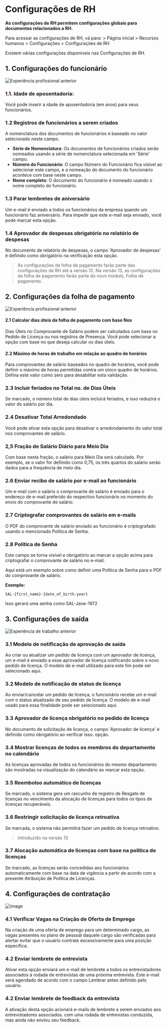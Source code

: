 # Configurações de RH



**As configurações de RH permitem configurações globais para documentos relacionados a RH.**

Para acessar as configurações de RH, vá para: > Página inicial > Recursos humanos > Configurações > Configurações de RH

Existem várias configurações disponíveis nas Configurações de RH.

## 1. Configurações do funcionário

![Experiência profissional anterior](/files/hr-settings1.png)

### 1.1. Idade de aposentadoria:

Você pode inserir a idade de aposentadoria (em anos) para seus funcionários.

### 1.2 Registros de funcionários a serem criados

A nomenclatura dos documentos de funcionários é baseado no valor selecionado neste campo.

* **Série de Nomenclatura**: Os documentos de funcionários criados serão nomeados usando a série de nomenclatura selecionada em 'Série' campo.
* **Número do Funcionário**: O campo Número do Funcionário fica visível ao selecionar este campo, e a nomeação do documento do funcionário acontece com base neste campo.
* **Nome completo**: O documento do funcionário é nomeado usando o nome completo do funcionário.

### 1.3 Parar lembretes de aniversário

Um e-mail é enviado a todos os funcionários da empresa quando um funcionário faz aniversário. Para impedir que este e-mail seja enviado, você pode marcar esta opção.

### 1.4 Aprovador de despesas obrigatório no relatório de despesas

No documento de relatório de despesas, o campo 'Aprovador de despesas' é definido como obrigatório na verificação esta opção.

> As configurações da folha de pagamento farão parte das configurações de RH até a versão 12. Na versão 13, as configurações da folha de pagamento farão parte do novo módulo, Folha de pagamento.

## 2. Configurações da folha de pagamento

![Experiência profissional anterior](/files/hr-settings2.png)

#### 2.1 Calcular dias úteis da folha de pagamento com base Nos

Dias Úteis no Comprovante de Salário podem ser calculados com base no Pedido de Licença ou nos registros de Presença. Você pode selecionar a opção com base no que deseja calcular os dias úteis.

#### 2.2 Máximo de horas de trabalho em relação ao quadro de horários

Para comprovantes de salário baseados no quadro de horários, você pode definir o máximo de horas permitidas contra um único quadro de horários. Defina este valor como zero para desabilitar esta validação.

### 2.3 Incluir feriados no Total no. de Dias Úteis

Se marcado, o número total de dias úteis incluirá feriados, e isso reduzirá o valor do salário por dia.

### 2.4 Desativar Total Arredondado

Você pode ativar esta opção para desativar o arredondamento do valor total nos comprovantes de salário.

### 2,5 Fração de Salário Diário para Meio Dia

Com base nesta fração, o salário para Meio Dia será calculado. Por exemplo, se o valor for definido como 0,75, os três quartos do salário serão dados para a frequência de meio dia.

### 2.6 Enviar recibo de salário por e-mail ao funcionário

Um e-mail com o salário o comprovante de salário é enviado para o endereço de e-mail preferido do respectivo funcionário no momento do envio do comprovante de salário.

### 2.7 Criptografar comprovantes de salário em e-mails

O PDF do comprovante de salário enviado ao funcionário é criptografado usando o mencionado Política de Senha.

### 2.8 Política de Senha

Este campo se torna visível e obrigatório ao marcar a opção acima para criptografar o comprovante de salário no e-mail.

Aqui está um exemplo sobre como definir uma Política de Senha para o PDF do comprovante de salário.

**Exemplo:**


```
SAL-{first_name}-{date_of_birth.year}

```
Isso gerará uma senha como SAL-Jane-1972

## 3. Configurações de saída

![Experiência de trabalho anterior](/files/hr-settings3.png)

### 3.1 Modelo de notificação de aprovação de saída

Ao criar ou atualizar um pedido de licença com um aprovador de licença, um e-mail é enviado a esse aprovador de licença notificando sobre o novo pedido de licença. O modelo de e-mail utilizado para este fim pode ser selecionado aqui.

### 3.2 Modelo de notificação de status de licença

Ao enviar/cancelar um pedido de licença, o funcionário recebe um e-mail com o status atualizado de seu pedido de licença. O modelo de e-mail usado para essa finalidade pode ser selecionado aqui.

### 3.3 Aprovador de licença obrigatório no pedido de licença

No documento de solicitação de licença, o campo 'Aprovador de licença' é definido como obrigatório ao verificar isso. opção.

### 3.4 Mostrar licenças de todos os membros do departamento no calendário

As licenças aprovadas de todos os funcionários do mesmo departamento são mostradas na visualização do calendário ao marcar esta opção.

 ### 3.5 Reembolso automático de licenças

Se marcado, o sistema gera um rascunho de registro de Resgate de licenças no vencimento da alocação de licenças para todos os tipos de licenças recuperáveis.

### 3.6 Restringir solicitação de licença retroativa

Se marcada, o sistema não permitirá fazer um pedido de licença retroativo.

> Introduzido na versão 13

### 3.7 Alocação automática de licenças com base na política de licenças

Se marcado, as licenças serão concedidas aos funcionários automaticamente com base na data de vigência a partir de acordo com a presente Atribuição de Política de Licenças.

## 4. Configurações de contratação

![image](https://user-images.githubusercontent.com/24353136/135511758-4300b29e-78c2-4492-a6a7-d75d0632fd5a.png)

### 4.1 Verificar Vagas na Criação de Oferta de Emprego

Na criação de uma oferta de emprego para um determinado cargo, as vagas presentes no plano de pessoal daquele cargo são verificadas para alertar evitar que o usuário contrate excessivamente para uma posição específica.

### 4.2 Enviar lembrete de entrevista

Ativar esta opção enviará um e-mail de lembrete a todos os entrevistadores associados à rodada de entrevistas de uma próxima entrevista. Este e-mail será agendado de acordo com o campo Lembrar antes definido pelo usuário.

### 4.2 Enviar lembrete de feedback da entrevista

A ativação desta opção acionará e-mails de lembrete a serem enviados aos entrevistadores associados. com uma rodada de entrevistas conduzida, mas ainda não enviou seu feedback.



